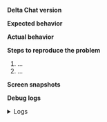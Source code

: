 <!--
Please read the guidelines linked above, especially when you are a first time contributor. Remove this text and provide some basic informations below, if applicable. Remove template content which is not applicable.

This is a bug report forum, if you like to discuss a new feature or submit suggestions, please use the community forum at https://support.delta.chat
-->

**Delta Chat version**

<!-- See settings dialog … -->

**Expected behavior**

<!-- What is the expected output? -->

**Actual behavior**

<!-- What do you see instead? -->

**Steps to reproduce the problem**

1. …
2. …

**Screen snapshots**

<!-- If applicable … -->

**Debug logs**
<details>
<summary>Logs</summary>
```

<!--
If applicable, debug logs can be copied from within the Delta Chat app: 

Open the _Settings_ menu -> _About_ -> _version number|Info_.

Alternatively from the Android system log:

` adb logcat -v time -s DeltaChat `

This log contains private data (e.g. mail address, provider information) which shall be removed or anonymised prior to posting.
-->

```
</details>

